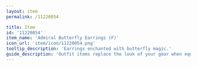 ```yaml
---
layout: item
permalink: /11220054

title: Item
id: '11220054'
item_name: 'Admiral Butterfly Earrings (F)'
icon_url: 'item/icon/11220054.png'
tooltip_description: 'Earrings enchanted with butterfly magic.'
guide_description: 'Outfit items replace the look of your gear when equipped.'
---
```

